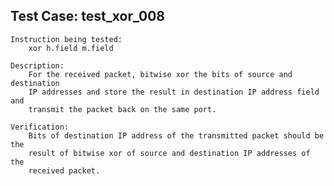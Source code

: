 
Test Case: test_xor_008
-----------------------

    Instruction being tested:
        xor h.field m.field

    Description:
        For the received packet, bitwise xor the bits of source and destination
        IP addresses and store the result in destination IP address field and
        transmit the packet back on the same port.

    Verification:
        Bits of destination IP address of the transmitted packet should be the
        result of bitwise xor of source and destination IP addresses of the
        received packet.
